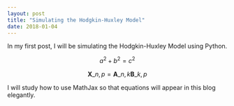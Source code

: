 ```yaml
---
layout: post
title: "Simulating the Hodgkin-Huxley Model"
date: 2018-01-04
---
```


In my first post, I will be simulating the Hodgkin-Huxley Model using Python. 

$$ a^2 + b^2 = c^2 $$

$$ \mathbf{X}\_{n,p} = \mathbf{A}\_{n,k} \mathbf{B}\_{k,p} $$

I will study how to use MathJax so that equations will appear in this blog elegantly.
